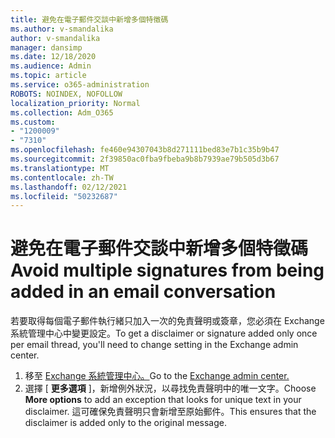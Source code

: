 ```yaml
---
title: 避免在電子郵件交談中新增多個特徵碼
ms.author: v-smandalika
author: v-smandalika
manager: dansimp
ms.date: 12/18/2020
ms.audience: Admin
ms.topic: article
ms.service: o365-administration
ROBOTS: NOINDEX, NOFOLLOW
localization_priority: Normal
ms.collection: Adm_O365
ms.custom:
- "1200009"
- "7310"
ms.openlocfilehash: fe460e94307043b8d271111bed83e7b1c35b9b47
ms.sourcegitcommit: 2f39850ac0fba9fbeba9b8b7939ae79b505d3b67
ms.translationtype: MT
ms.contentlocale: zh-TW
ms.lasthandoff: 02/12/2021
ms.locfileid: "50232687"
---
```

# <a name="avoid-multiple-signatures-from-being-added-in-an-email-conversation"></a><span data-ttu-id="0636d-102">避免在電子郵件交談中新增多個特徵碼</span><span class="sxs-lookup"><span data-stu-id="0636d-102">Avoid multiple signatures from being added in an email conversation</span></span>

<span data-ttu-id="0636d-103">若要取得每個電子郵件執行緒只加入一次的免責聲明或簽章，您必須在 Exchange 系統管理中心中變更設定。</span><span class="sxs-lookup"><span data-stu-id="0636d-103">To get a disclaimer or signature added only once per email thread, you'll need to change setting in the Exchange admin center.</span></span>

1. <span data-ttu-id="0636d-104">移至 [Exchange 系統管理中心。](https://go.microsoft.com/fwlink/p/?linkid=2059104)</span><span class="sxs-lookup"><span data-stu-id="0636d-104">Go to the [Exchange admin center.](https://go.microsoft.com/fwlink/p/?linkid=2059104)</span></span>
2. <span data-ttu-id="0636d-105">選擇 [ **更多選項** ]，新增例外狀況，以尋找免責聲明中的唯一文字。</span><span class="sxs-lookup"><span data-stu-id="0636d-105">Choose **More options** to add an exception that looks for unique text in your disclaimer.</span></span> <span data-ttu-id="0636d-106">這可確保免責聲明只會新增至原始郵件。</span><span class="sxs-lookup"><span data-stu-id="0636d-106">This ensures that the disclaimer is added only to the original message.</span></span>


